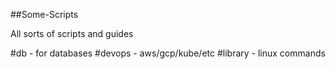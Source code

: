 ##Some-Scripts

All sorts of scripts and guides

#db - for databases
#devops - aws/gcp/kube/etc
#library - linux commands

